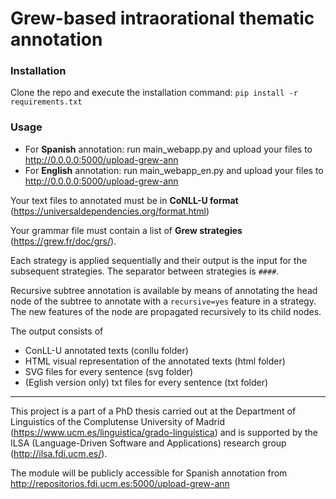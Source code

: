 # Grew-based intraorational thematic annotation


### Installation

Clone the repo and execute the installation command:
`pip install -r requirements.txt`


### Usage

- For **Spanish** annotation: run main_webapp.py and upload your files to http://0.0.0.0:5000/upload-grew-ann
- For **English** annotation: run main_webapp_en.py and upload your files to http://0.0.0.0:5000/upload-grew-ann 

Your text files to annotated must be in **CoNLL-U format** (https://universaldependencies.org/format.html)

Your grammar file must contain a list of **Grew strategies** (https://grew.fr/doc/grs/). 

Each strategy is applied sequentially and their output is the input for the subsequent strategies. 
The separator between strategies is `####`.

Recursive subtree annotation is available by means of annotating the head node of the subtree to annotate with a `recursive=yes` feature in a strategy. The new features of the node are propagated recursively to its child nodes.

The output consists of 
- ConLL-U annotated texts (conllu folder)
- HTML visual representation of the annotated texts (html folder)
- SVG files for every sentence (svg folder)
- (Eglish version only) txt files for every sentence (txt folder)

____

 
This project is a part of a PhD thesis carried out at the Department of Linguistics of the Complutense University of Madrid (https://www.ucm.es/linguistica/grado-linguistica) and is supported by the ILSA (Language-Driven Software and Applications) research group (http://ilsa.fdi.ucm.es/).

The module will be publicly accessible for Spanish annotation from http://repositorios.fdi.ucm.es:5000/upload-grew-ann